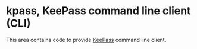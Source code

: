 # kpass, KeePass command line client (CLI)

This area contains code to provide [KeePass](https://keepass.info/) command line client.
